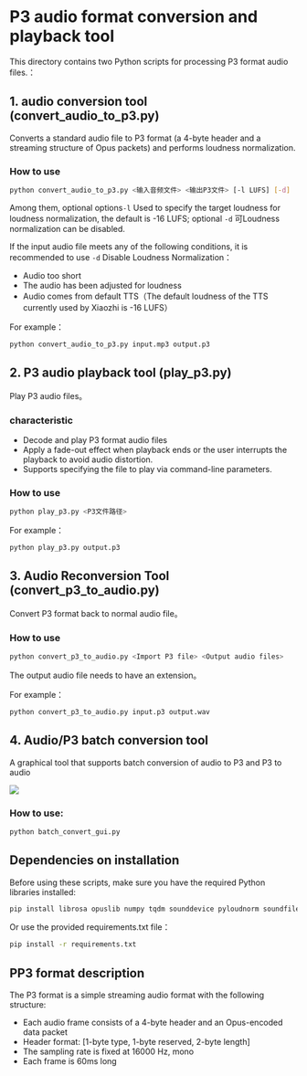 # P3 audio format conversion and playback tool

This directory contains two Python scripts for processing P3 format audio files.：

## 1. audio conversion tool (convert_audio_to_p3.py)

Converts a standard audio file to P3 format (a 4-byte header and a streaming structure of Opus packets) and performs loudness normalization.

### How to use

```bash
python convert_audio_to_p3.py <输入音频文件> <输出P3文件> [-l LUFS] [-d]
```

Among them, optional options`-l` Used to specify the target loudness for loudness normalization, the default is -16 LUFS; optional `-d` 可Loudness normalization can be disabled.

If the input audio file meets any of the following conditions, it is recommended to use `-d` Disable Loudness Normalization：
- Audio too short
- The audio has been adjusted for loudness
- Audio comes from default TTS（The default loudness of the TTS currently used by Xiaozhi is -16 LUFS）

For example：
```bash
python convert_audio_to_p3.py input.mp3 output.p3
```

## 2. P3 audio playback tool (play_p3.py)

Play P3 audio files。

### characteristic

- Decode and play P3 format audio files
- Apply a fade-out effect when playback ends or the user interrupts the playback to avoid audio distortion.
- Supports specifying the file to play via command-line parameters.

### How to use

```bash
python play_p3.py <P3文件路径>
```

For example：
```bash
python play_p3.py output.p3
```

## 3. Audio Reconversion Tool (convert_p3_to_audio.py)

Convert P3 format back to normal audio file。

### How to use

```bash
python convert_p3_to_audio.py <Import P3 file> <Output audio files>
```

The output audio file needs to have an extension。

For example：
```bash
python convert_p3_to_audio.py input.p3 output.wav
```
## 4. Audio/P3 batch conversion tool

A graphical tool that supports batch conversion of audio to P3 and P3 to audio

![](./img/img.png)

### How to use:
```bash
python batch_convert_gui.py
```

## Dependencies on installation

Before using these scripts, make sure you have the required Python libraries installed:

```bash
pip install librosa opuslib numpy tqdm sounddevice pyloudnorm soundfile
```

Or use the provided requirements.txt file：

```bash
pip install -r requirements.txt
```

## PP3 format description

The P3 format is a simple streaming audio format with the following structure:
- Each audio frame consists of a 4-byte header and an Opus-encoded data packet
- Header format: [1-byte type, 1-byte reserved, 2-byte length]
- The sampling rate is fixed at 16000 Hz, mono
- Each frame is 60ms long
